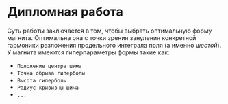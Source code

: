 # Дипломная работа
Суть работы заключается в том, чтобы выбрать оптимальную форму магнита. Оптимальна она с точки зрения зануления конкретной гармоники разложения продельного интеграла поля (а именно *шестой*).
У магнита имеются гиперпараметры формы такие как:

- ```Положение центра шима```
- ```Точка обрыва гиперболы```
- ```Высота гиперболы```
- ```Радиус кривизны шима```
- ```...```
